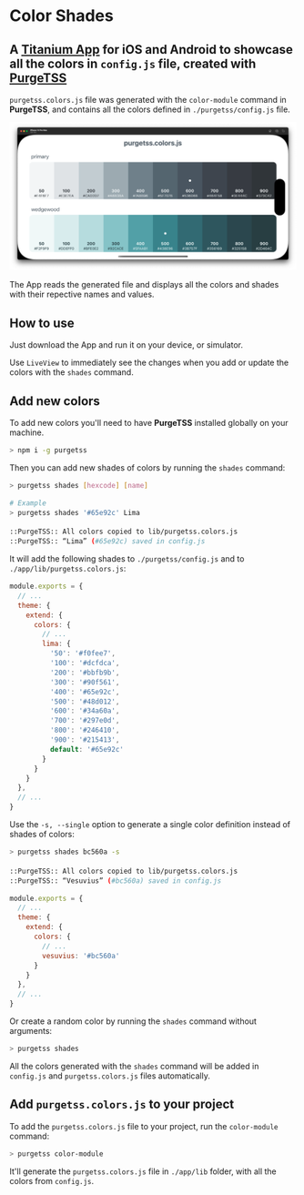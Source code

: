 # Color Shades

## A [Titanium App](https://titaniumsdk.com) for iOS and Android to showcase all the colors in `config.js` file, created with [PurgeTSS](https://github.com/macCesar/purgeTSS)

`purgetss.colors.js` file was generated with the `color-module` command in **PurgeTSS**, and contains all the colors defined in `./purgetss/config.js` file.

<img src="./app/assets/images/color-shades-screen.png" width="720" alt="iOS Screen - Example">

The App reads the generated file and displays all the colors and shades with their repective names and values.

## How to use
Just download the App and run it on your device, or simulator.

Use `LiveView` to immediately see the changes when you add or update the colors with the `shades` command.

## Add new colors

To add new colors you'll need to have **PurgeTSS** installed globally on your machine.

```bash
> npm i -g purgetss
```

Then you can add new shades of colors by running the `shades` command:
```bash
> purgetss shades [hexcode] [name]
```

```bash
# Example
> purgetss shades '#65e92c' Lima

::PurgeTSS:: All colors copied to lib/purgetss.colors.js
::PurgeTSS:: “Lima” (#65e92c) saved in config.js
```

It will add the following shades to `./purgetss/config.js` and to `./app/lib/purgetss.colors.js`:
```js
module.exports = {
  // ...
  theme: {
    extend: {
      colors: {
        // ...
        lima: {
          '50': '#f0fee7',
          '100': '#dcfdca',
          '200': '#bbfb9b',
          '300': '#90f561',
          '400': '#65e92c',
          '500': '#48d012',
          '600': '#34a60a',
          '700': '#297e0d',
          '800': '#246410',
          '900': '#215413',
          default: '#65e92c'
        }
      }
    }
  },
  // ...
}
```

Use the `-s, --single` option to generate a single color definition instead of shades of colors:
```bash
> purgetss shades bc560a -s

::PurgeTSS:: All colors copied to lib/purgetss.colors.js
::PurgeTSS:: “Vesuvius” (#bc560a) saved in config.js
```

```js
module.exports = {
  // ...
  theme: {
    extend: {
      colors: {
        // ...
        vesuvius: '#bc560a'
      }
    }
  },
  // ...
}
```

Or create a random color by running the `shades` command without arguments:
```bash
> purgetss shades
```

All the colors generated with the `shades` command will be added in `config.js` and `purgetss.colors.js` files automatically.

## Add `purgetss.colors.js` to your project
To add the `purgetss.colors.js` file to your project, run the `color-module` command:
```bash
> purgetss color-module
```

It'll generate the `purgetss.colors.js` file in `./app/lib` folder, with all the colors from `config.js`.
